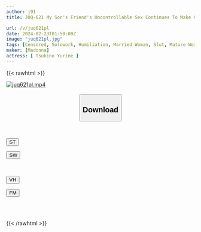 ```yaml
---
author: j91
title: JUQ-621 My Son's Friend's Uncontrollable Sex Continues To Make Him Cum... Yurine Tsukino

url: /v/juq621pl
date: 2024-02-23T01:50:00Z
image: "juq621pl.jpg"
tags: [Censored, Solowork, Humiliation, Married Woman, Slut, Mature Woman, Sweat	]
maker: [Madonna]
actress: [ Tsukino Yurine ]
---
```



{{< rawhtml >}}

<div class="video" data-videoid="WgmJ4qJ2Wkub6XJ">
    <a href="javascript:;">
        <img src="/v/juq621pl/juq621pl.jpg" width="WIDTH" height="HEIGHT" alt="juq621pl.mp4" loading="lazy">
    </a>
</div>

<script type="text/javascript" src="https://j91.asia/asset/on-demand-st.js"></script>

<br>
  <link rel="stylesheet" href="https://j91.asia/asset/bs5.css">
  
  <center>
  <button class="btn btn-primary" type="button" data-bs-toggle="collapse" data-bs-target=".multi-collapse" aria-expanded="false" aria-controls="multiCollapseExample1 multiCollapseExample2"><h2>Download</h2></button></center>
</p>
<div class="row">
  <div class="col">
    <div class="collapse multi-collapse" id="multiCollapseExample1">
      <div class="card card-body">
	      	      <br>
<div class="buttons">  
<p><a href="https://streamtape.to/v/WgmJ4qJ2Wkub6XJ" target="_blank"><button class="btn-hover color-3"><i class="fa fa-download"></i> ST</button></a></p>
<p><a href="https://cdnwish.com/mpnia9zhzsqe" target="_blank"><button class="btn-hover color-2"><i class="fa fa-download"></i> SW</button></a></p></div>
    </div>
  </div>
</div>
  <div class="col">
    <div class="collapse multi-collapse" id="multiCollapseExample2">
      <div class="card card-body">
	      <br>
<div class="buttons">
<p><a href="javascript:;"><button class="btn-hover color-9"><i class="fa fa-download"></i> VH</button></a></p>
<p><a href="javascript:;"><button class="btn-hover color-8"><i class="fa fa-download"></i> FM</button></a></p></div>
<br><br>
      </div>
    </div>
  </div>
</div>

{{< /rawhtml >}}